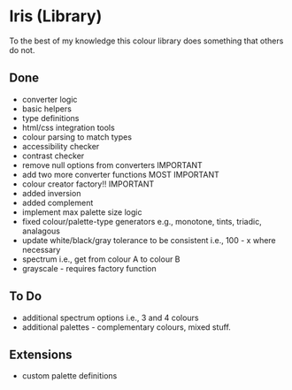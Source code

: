 # Iris (Library)

To the best of my knowledge this colour library does something that others do not.

## Done
- converter logic
- basic helpers
- type definitions
- html/css integration tools
- colour parsing to match types
- accessibility checker
- contrast checker
- remove null options from converters IMPORTANT
- add two more converter functions MOST IMPORTANT
- colour creator factory!! IMPORTANT
- added inversion
- added complement
- implement max palette size logic
- fixed colour/palette-type generators e.g., monotone, tints, triadic, analagous
- update white/black/gray tolerance to be consistent i.e., 100 - x where necessary
- spectrum i.e., get from colour A to colour B
- grayscale - requires factory function

## To Do
- additional spectrum options i.e., 3 and 4 colours
- additional palettes - complementary colours, mixed stuff.

## Extensions
- custom palette definitions
